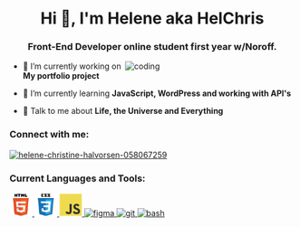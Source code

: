 <h1 align="center">Hi 👋, I'm Helene aka HelChris</h1>
<h3 align="center">Front-End Developer online student first year w/Noroff.</h3>
<img align="right" alt="coding" width="300" src="https://img.freepik.com/free-vector/code-typing-concept-illustration_114360-3581.jpg?size=338&ext=jpg&ga=GA1.1.1826414947.1699574400&semt=sph">

<p align="left">  </p>

- 🔭 I’m currently working on **My portfolio project**

- 🌱 I’m currently learning **JavaScript, WordPress and working with API's**  

- 💬 Talk to me about **Life, the Universe and Everything**

<h3 align="left">Connect with me:</h3>
<p align="left">
<a href="https://linkedin.com/in/helene-christine-halvorsen-058067259" target="blank"><img align="center" src="https://raw.githubusercontent.com/rahuldkjain/github-profile-readme-generator/master/src/images/icons/Social/linked-in-alt.svg" alt="helene-christine-halvorsen-058067259" height="30" width="40" /></a>
</p>

<h3 align="left">Current Languages and Tools:</h3>
<p align="left"> <a href="https://www.w3.org/html/" target="_blank" rel="noreferrer"> <img src="https://raw.githubusercontent.com/devicons/devicon/master/icons/html5/html5-original-wordmark.svg" alt="html5" width="40" height="40"/> </a> <a href="https://www.w3schools.com/css/" target="_blank" rel="noreferrer"> <img src="https://raw.githubusercontent.com/devicons/devicon/master/icons/css3/css3-original-wordmark.svg" alt="css3" width="40" height="40"/> </a> <a href="https://developer.mozilla.org/en-US/docs/Web/JavaScript" target="_blank" rel="noreferrer"> <img src="https://raw.githubusercontent.com/devicons/devicon/master/icons/javascript/javascript-original.svg" alt="javascript" width="40" height="40"/> </a> <a href="https://www.figma.com/" target="_blank" rel="noreferrer"> <img src="https://www.vectorlogo.zone/logos/figma/figma-icon.svg" alt="figma" width="40" height="40"/> </a> <a href="https://git-scm.com/" target="_blank" rel="noreferrer"> <img src="https://www.vectorlogo.zone/logos/git-scm/git-scm-icon.svg" alt="git" width="40" height="40"/> </a> <a href="https://www.gnu.org/software/bash/" target="_blank" rel="noreferrer"> <img src="https://www.vectorlogo.zone/logos/gnu_bash/gnu_bash-icon.svg" alt="bash" width="40" height="40"/> </a></p>
